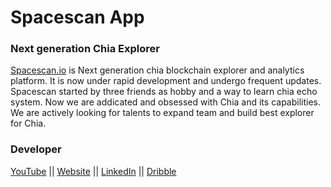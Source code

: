 # Spacescan App
### Next generation  Chia Explorer

[Spacescan.io](https://www.spacescan.io/) is Next generation chia blockchain explorer and analytics platform. It is now under rapid development and undergo frequent updates. Spacescan started by three friends as hobby and a way to learn chia echo system. Now we are addicated and obsessed with Chia and its capabilities. We are actively looking for talents to expand team and build best explorer for Chia.

### Developer
[YouTube](https://www.youtube.com/channel/UCbhnTR20ifwVL7vINXs02cA) ||
[Website](https://ibu-ux.web.app/) ||
[LinkedIn](www.linkedin.com/in/mohamedibrahim8270) ||
[Dribble](https://dribbble.com/Rasith02)
